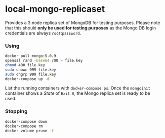 # local-mongo-replicaset

Provides a 3 node replica set of MongoDB for testing purposes. Please
note that this should **only be used for testing purposes** as the Mongo
DB login credentials are always `root`:`password`.

### Using

```bash
docker pull mongo:5.0.9
openssl rand -base64 700 > file.key
chmod 400 file.key
sudo chown 999 file.key
sudo chgrp 999 file.key
docker-compose up -d
```

List the running containers with `docker-compose ps`. Once the
`mongoinit` container shows a _State_ of `Exit 0`, the Mongo replica set
is ready to be used.

### Stopping

```bash
docker-compose down
docker-compose rm
docker volume prune -f
```
